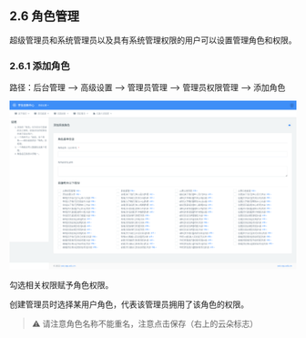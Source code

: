 ## 2.6 角色管理

超级管理员和系统管理员以及具有系统管理权限的用户可以设置管理角色和权限。

### 2.6.1 添加角色

路径：后台管理 --> 高级设置 --> 管理员管理 --> 管理员权限管理 --> 添加角色

![](../img/admin_role.png)

勾选相关权限赋予角色权限。

创建管理员时选择某用户角色，代表该管理员拥用了该角色的权限。

> :warning: 请注意角色名称不能重名，注意点击保存（右上的云朵标志）